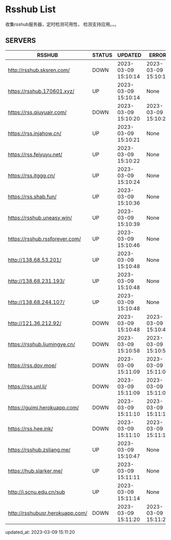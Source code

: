 # Rsshub List

收集rsshub服务器，定时检测可用性， 检测支持应用。。。


## SERVERS

|  RSSHUB   | STATUS  | UPDATED  | ERROR  | TWITTER |  
|  ----  | ----  | ----  | ----  | ---- |  
| http://rsshub.sksren.com/ | DOWN | 2023-03-09 15:10:14 | 2023-03-09 15:10:14 |  
| https://rsshub.170601.xyz/ | UP | 2023-03-09 15:10:14 | None |OK|  
| https://rss.qiuyuair.com/ | DOWN | 2023-03-09 15:10:20 | 2023-03-09 15:10:20 |  
| https://rss.injahow.cn/ | UP | 2023-03-09 15:10:21 | None ||  
| https://rss.feiyuyu.net/ | UP | 2023-03-09 15:10:22 | None |OK|  
| https://rss.itggg.cn/ | UP | 2023-03-09 15:10:24 | None ||  
| https://rss.shab.fun/ | UP | 2023-03-09 15:10:36 | None |OK|  
| https://rsshub.uneasy.win/ | UP | 2023-03-09 15:10:39 | None |OK|  
| https://rsshub.rssforever.com/ | UP | 2023-03-09 15:10:46 | None |OK|  
| http://138.68.53.201/ | UP | 2023-03-09 15:10:48 | None ||  
| http://138.68.231.193/ | UP | 2023-03-09 15:10:48 | None ||  
| http://138.68.244.107/ | UP | 2023-03-09 15:10:48 | None ||  
| http://121.36.212.92/ | DOWN | 2023-03-09 15:10:48 | 2023-03-09 15:10:48 |  
| https://rsshub.liumingye.cn/ | DOWN | 2023-03-09 15:10:58 | 2023-03-09 15:10:58 |  
| https://rss.dov.moe/ | DOWN | 2023-03-09 15:11:09 | 2023-03-09 15:11:09 |  
| https://rss.unl.li/ | DOWN | 2023-03-09 15:11:09 | 2023-03-09 15:11:09 |  
| https://guimi.herokuapp.com/ | DOWN | 2023-03-09 15:11:10 | 2023-03-09 15:11:10 |  
| https://rss.hee.ink/ | DOWN | 2023-03-09 15:11:10 | 2023-03-09 15:11:10 |  
| https://rsshub.zsliang.me/ | UP | 2023-03-09 15:10:47 | None |OK|  
| https://hub.slarker.me/ | UP | 2023-03-09 15:11:11 | None |OK|  
| http://i.scnu.edu.cn/sub | UP | 2023-03-09 15:11:14 | None ||  
| http://rsshubusr.herokuapp.com/ | DOWN | 2023-03-09 15:11:20 | 2023-03-09 15:11:20 |  
  

updated_at: 2023-03-09 15:11:20  
